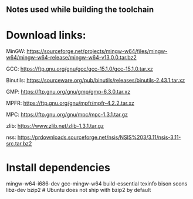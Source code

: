 ## Notes used while building the toolchain

# Download links:

MinGW: https://sourceforge.net/projects/mingw-w64/files/mingw-w64/mingw-w64-release/mingw-w64-v13.0.0.tar.bz2

GCC: https://ftp.gnu.org/gnu/gcc/gcc-15.1.0/gcc-15.1.0.tar.xz

Binutils: https://sourceware.org/pub/binutils/releases/binutils-2.43.1.tar.xz

GMP: https://ftp.gnu.org/gnu/gmp/gmp-6.3.0.tar.xz

MPFR: https://ftp.gnu.org/gnu/mpfr/mpfr-4.2.2.tar.xz

MPC: https://ftp.gnu.org/gnu/mpc/mpc-1.3.1.tar.gz

zlib: https://www.zlib.net/zlib-1.3.1.tar.gz

nss: https://prdownloads.sourceforge.net/nsis/NSIS%203/3.11/nsis-3.11-src.tar.bz2

# Install dependencies
mingw-w64-i686-dev gcc-mingw-w64 build-essential texinfo bison scons libz-dev bzip2 # Ubuntu does not ship with bzip2 by default
